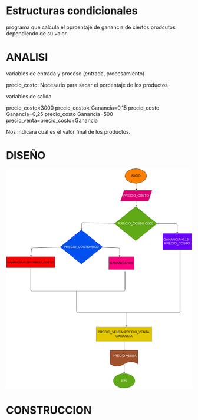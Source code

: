 # Estructuras condicionales 

programa que calcula el pprcentaje de ganancia de ciertos prodcutos dependiendo de su valor.

# ANALISI

variables de entrada y proceso (entrada, procesamiento)

precio_costo: Necesario para sacar el porcentaje de los productos

variables de salida

precio_costo<3000 precio_costo< Ganancia=0,15 precio_costo Ganancia=0,25 precio_costo Ganancia=500 precio_venta=precio_costo+Ganancia

Nos indicara cual es el valor final de los productos.

# DISEÑO

![Diagrama de flujo](diagrama.png "diagrama de flujo")
 
 # CONSTRUCCION